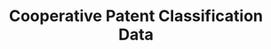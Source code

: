 ---
layout: default
bigquery: https://console.cloud.google.com/bigquery?p=patents-public-data&d=cpc&page=dataset
citation: '“Cooperative Patent Classification” by the EPO and USPTO, for public use. '
contributors: EPO, USPTO
cost: None
description: Cooperative Patent Classification Data contains the scheme and definitions
  of the Cooperative Patent Classification system for classifying patent documents.
  The CPC is the result of a partnership between the EPO and the USPTO in their joint
  effort to develop a common, internationally compatible classification system for
  technical documents, in particular patent publications, which will be used by both
  offices in the patent granting process
documentation: https://www.cooperativepatentclassification.org/cpcSchemeAndDefinitions
last_edit: 04/11/2022, 09:45:20
location: https://www.cooperativepatentclassification.org/index
maintained_by: USPTO, EPO
schema_fields:
- title_full
- child_groups
- parents
- title_part
- residualReferences
- applicationReferences
- notAllocatable
- titlePart
- informative_references
- sizeCache
- titleFull
- not_allocatable
- ipc_concordant
- limitingReferences
- residual_references
- symbol
- date_revised
- glossary
- level
- breakdownCode
- dateRevised
- ipcConcordant
- limiting_references
- children
- application_references
- breakdown_code
- definition
- informativeReferences
- childGroups
- synonyms
- additional_only
- status
shortname: cooperative_patent_classification
tags:
- patents
- science
title: Cooperative Patent Classification Data
uuid: 984374a7-16e9-4b35-9445-458daceb01bf
---